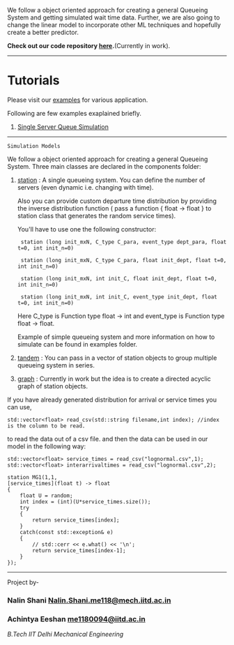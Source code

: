        
We follow a object oriented approach for creating a general Queueing System and getting simulated wait time data.
Further, we are also going to change the linear model to incorporate other ML techniques and hopefully create a better predictor. 

**Check out our code repository [here](https://github.com/NixonZ/simulation).**(Currently in work).

***
# Tutorials

Please visit our [examples](https://github.com/NixonZ/simulation/tree/master/examples) for various application.

Following are few examples exaplained briefly.

1. [Single Server Queue Simulation](md_docs_Single_Server_Queue.html)

***

`Simulation Models`         

We follow a object oriented approach for creating a general Queueing System. Three main classes are declared in the components folder:

1. [station](classstation.html) : A single queueing system. You can define the number of servers (even dynamic i.e. changing with time).

    Also you can provide custom departure time distribution by providing the inverse distribution function ( pass a function { float -> float } to station class that generates the random service times). 

    You'll have to use one the following constructor: 

        station (long init_mxN, C_type C_para, event_type dept_para, float t=0, int init_n=0)

        station (long init_mxN, C_type C_para, float init_dept, float t=0, int init_n=0)

        station (long init_mxN, int init_C, float init_dept, float t=0, int init_n=0)

        station (long init_mxN, int init_C, event_type init_dept, float t=0, int init_n=0)
        

    Here C_type is Function type float -> int and event_type is Function type float -> float. 

    Example of simple queueing system and more information on how to simulate can be found in examples folder.

2. [tandem](classtandem.html) : You can pass in a vector of station objects to group multiple queueing system in series.

3. [graph](classgraph.html) : Currently in work but the idea is to create a directed acyclic graph of station objects.

If you have already generated distribution for arrival or service times you can use,
    
    std::vector<float> read_csv(std::string filename,int index); //index is the column to be read.
    
to read the data out of a csv file.
and then the data can be used in our model in the following way:

    std::vector<float> service_times = read_csv("lognormal.csv",1);
    std::vector<float> interarrivaltimes = read_csv("lognormal.csv",2);

    station MG1(1,1,
    [service_times](float t) -> float
    {
        float U = random;
        int index = (int)(U*service_times.size());
        try
        {
            return service_times[index];
        }
        catch(const std::exception& e)
        {
            // std::cerr << e.what() << '\n'; 
            return service_times[index-1];
        }
    });

***
Project by-    

### Nalin Shani Nalin.Shani.me118@mech.iitd.ac.in     

### Achintya Eeshan me1180094@iitd.ac.in     

_B.Tech IIT Delhi Mechanical Engineering_
